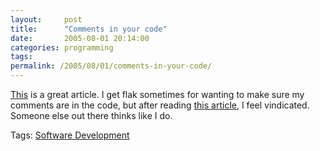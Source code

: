 ```yaml
---
layout:     post
title:      "Comments in your code"
date:       2005-08-01 20:14:00
categories: programming
tags:  
permalink: /2005/08/01/comments-in-your-code/
---
```

[This](http://particletree.com/features/successful-strategies-for-commenting-your-code) is a great article. I get flak sometimes for wanting to make sure my comments are in the code, but after reading [ this article](http://particletree.com/features/successful-strategies-for-commenting-your-code), I feel vindicated. Someone else out there thinks like I do.  
  
Tags: [Software Development](http://technorati.com/tag/software%20development)  

